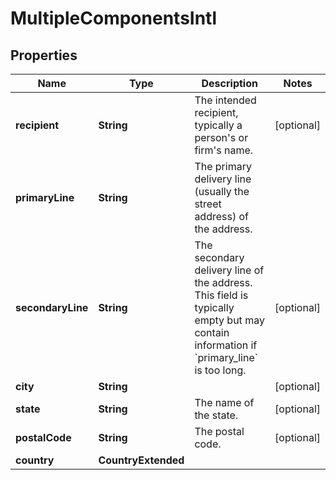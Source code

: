 

# MultipleComponentsIntl


## Properties

Name | Type | Description | Notes
------------ | ------------- | ------------- | -------------
**recipient** | **String** | The intended recipient, typically a person&#39;s or firm&#39;s name. |  [optional]
**primaryLine** | **String** | The primary delivery line (usually the street address) of the address.  | 
**secondaryLine** | **String** | The secondary delivery line of the address. This field is typically empty but may contain information if &#x60;primary_line&#x60; is too long.  |  [optional]
**city** | **String** |  |  [optional]
**state** | **String** | The name of the state. |  [optional]
**postalCode** | **String** | The postal code. |  [optional]
**country** | **CountryExtended** |  | 



